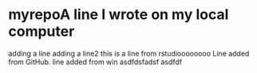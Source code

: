 # myrepoA line I wrote on my local computer
adding a line
adding a line2
this is a line from rstudioooooooo
Line added from GitHub.
line added from win
asdfdsfadsf
asdfdf